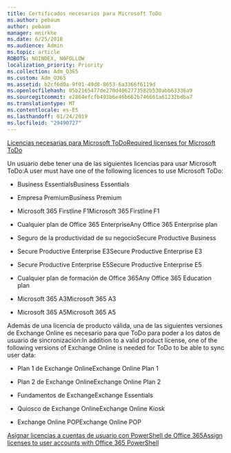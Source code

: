 ```yaml
---
title: Certificados necesarios para Microsoft ToDo
ms.author: pebaum
author: pebaum
manager: mnirkhe
ms.date: 6/25/2018
ms.audience: Admin
ms.topic: article
ROBOTS: NOINDEX, NOFOLLOW
localization_priority: Priority
ms.collection: Adm_O365
ms.custom: Adm_O365
ms.assetid: b2cf6d0a-9f01-49d8-8653-6a3366f6119d
ms.openlocfilehash: 05b2165477de270d4062773582b530abb63336a9
ms.sourcegitcommit: e2864efcfb493b6e46b662b746661a61232bdba7
ms.translationtype: MT
ms.contentlocale: es-ES
ms.lasthandoff: 01/24/2019
ms.locfileid: "29490727"
---
```

[<span data-ttu-id="19c31-102">Licencias necesarias para Microsoft ToDo</span><span class="sxs-lookup"><span data-stu-id="19c31-102">Required licenses for Microsoft ToDo</span></span>](https://support.office.com/article/381e9d1b-c500-49b5-973e-890fd86528d7.aspx)
  
<span data-ttu-id="19c31-103">Un usuario debe tener una de las siguientes licencias para usar Microsoft ToDo:</span><span class="sxs-lookup"><span data-stu-id="19c31-103">A user must have one of the following licences to use Microsoft ToDo:</span></span>
  
- <span data-ttu-id="19c31-104">Business Essentials</span><span class="sxs-lookup"><span data-stu-id="19c31-104">Business Essentials</span></span>
    
- <span data-ttu-id="19c31-105">Empresa Premium</span><span class="sxs-lookup"><span data-stu-id="19c31-105">Business Premium</span></span>
    
- <span data-ttu-id="19c31-106">Microsoft 365 Firstline F1</span><span class="sxs-lookup"><span data-stu-id="19c31-106">Microsoft 365 Firstline F1</span></span>
    
- <span data-ttu-id="19c31-107">Cualquier plan de Office 365 Enterprise</span><span class="sxs-lookup"><span data-stu-id="19c31-107">Any Office 365 Enterprise plan</span></span>
    
- <span data-ttu-id="19c31-108">Seguro de la productividad de su negocio</span><span class="sxs-lookup"><span data-stu-id="19c31-108">Secure Productive Business</span></span>
    
- <span data-ttu-id="19c31-109">Secure Productive Enterprise E3</span><span class="sxs-lookup"><span data-stu-id="19c31-109">Secure Productive Enterprise E3</span></span>
    
- <span data-ttu-id="19c31-110">Secure Productive Enterprise E5</span><span class="sxs-lookup"><span data-stu-id="19c31-110">Secure Productive Enterprise E5</span></span>
    
- <span data-ttu-id="19c31-111">Cualquier plan de formación de Office 365</span><span class="sxs-lookup"><span data-stu-id="19c31-111">Any Office 365 Education plan</span></span>
    
- <span data-ttu-id="19c31-112">Microsoft 365 A3</span><span class="sxs-lookup"><span data-stu-id="19c31-112">Microsoft 365 A3</span></span>
    
- <span data-ttu-id="19c31-113">Microsoft 365 A5</span><span class="sxs-lookup"><span data-stu-id="19c31-113">Microsoft 365 A5</span></span>
    
<span data-ttu-id="19c31-114">Además de una licencia de producto válida, una de las siguientes versiones de Exchange Online es necesario para que ToDo para poder a los datos de usuario de sincronización:</span><span class="sxs-lookup"><span data-stu-id="19c31-114">In addition to a valid product license, one of the following versions of Exchange Online is needed for ToDo to be able to sync user data:</span></span> 
  
- <span data-ttu-id="19c31-115">Plan 1 de Exchange Online</span><span class="sxs-lookup"><span data-stu-id="19c31-115">Exchange Online Plan 1</span></span>
    
- <span data-ttu-id="19c31-116">Plan 2 de Exchange Online</span><span class="sxs-lookup"><span data-stu-id="19c31-116">Exchange Online Plan 2</span></span>
    
- <span data-ttu-id="19c31-117">Fundamentos de Exchange</span><span class="sxs-lookup"><span data-stu-id="19c31-117">Exchange Essentials</span></span>
    
- <span data-ttu-id="19c31-118">Quiosco de Exchange Online</span><span class="sxs-lookup"><span data-stu-id="19c31-118">Exchange Online Kiosk</span></span>
    
- <span data-ttu-id="19c31-119">Exchange Online POP</span><span class="sxs-lookup"><span data-stu-id="19c31-119">Exchange Online POP</span></span>
    
[<span data-ttu-id="19c31-120">Asignar licencias a cuentas de usuario con PowerShell de Office 365</span><span class="sxs-lookup"><span data-stu-id="19c31-120">Assign licenses to user accounts with Office 365 PowerShell</span></span>](https://docs.microsoft.com/en-us/office365/enterprise/powershell/assign-licenses-to-user-accounts-with-office-365-powershell )
  

